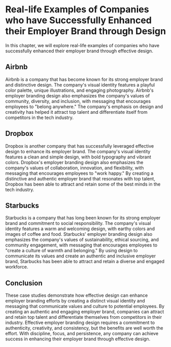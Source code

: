 # Real-life Examples of Companies who have Successfully Enhanced their Employer Brand through Design

In this chapter, we will explore real-life examples of companies who have successfully enhanced their employer brand through effective design.

Airbnb
------

Airbnb is a company that has become known for its strong employer brand and distinctive design. The company's visual identity features a playful color palette, unique illustrations, and engaging photography. Airbnb's employer branding design also emphasizes the company's values of community, diversity, and inclusion, with messaging that encourages employees to "belong anywhere." The company's emphasis on design and creativity has helped it attract top talent and differentiate itself from competitors in the tech industry.

Dropbox
-------

Dropbox is another company that has successfully leveraged effective design to enhance its employer brand. The company's visual identity features a clean and simple design, with bold typography and vibrant colors. Dropbox's employer branding design also emphasizes the company's values of collaboration, innovation, and flexibility, with messaging that encourages employees to "work happy." By creating a distinctive and authentic employer brand that resonates with top talent, Dropbox has been able to attract and retain some of the best minds in the tech industry.

Starbucks
---------

Starbucks is a company that has long been known for its strong employer brand and commitment to social responsibility. The company's visual identity features a warm and welcoming design, with earthy colors and images of coffee and food. Starbucks' employer branding design also emphasizes the company's values of sustainability, ethical sourcing, and community engagement, with messaging that encourages employees to "create a culture of warmth and belonging." By using design to communicate its values and create an authentic and inclusive employer brand, Starbucks has been able to attract and retain a diverse and engaged workforce.

Conclusion
----------

These case studies demonstrate how effective design can enhance employer branding efforts by creating a distinct visual identity and messaging that communicate values and culture to potential employees. By creating an authentic and engaging employer brand, companies can attract and retain top talent and differentiate themselves from competitors in their industry. Effective employer branding design requires a commitment to authenticity, creativity, and consistency, but the benefits are well worth the effort. With discipline, focus, and persistence, any company can achieve success in enhancing their employer brand through effective design.

